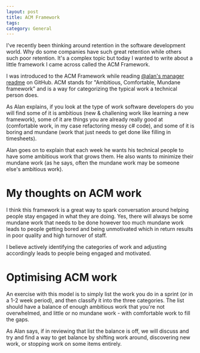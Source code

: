 ```yaml
---
layout: post
title: ACM Framework
tags: 
category: General
---
```


I've recently been thinking around retention in the software development world. Why do some companies have such great retention while others such poor retention. It's a complex topic but today I wanted to write about a little framework I came across called the ACM Framework.

I was introduced to the ACM Framework while reading [@alan's manager readme](https://github.com/angryweasel/managerreadme) on GitHub. ACM stands for "Ambitious, Comfortable, Mundane framework" and is a way for categorizing the typical work a technical person does.

As Alan explains, if you look at the type of work software developers do you will find some of it is ambitious (new & challening work like learning a new framework), some of it are things you are already really good at (comfortable work, in my case refactoring messy c# code), and some of it is boring and mundane (work that just needs to get done like filling in timesheets).

Alan goes on to explain that each week he wants his technical people to have some ambitious work that grows them. He also wants to minimize their mundane work (as he says, often the mundane work may be someone else's ambitious work).

# My thoughts on ACM work

I think this framework is a great way to spark conversation around helping people stay engaged in what they are doing. Yes, there will always be some mundane work that needs to be done however too much mundane work leads to people getting bored and being unmotivated which in return results in poor quality and high turnover of staff.

I believe actively identifying the categories of work and adjusting accordingly leads to people being engaged and motivated.

# Optimising ACM work

An exercise with this model is to simply list the work you do in a sprint (or in a 1-2 week period), and then classify it into the three categories. The list should have a balance of enough ambitious work that you're not overwhelmed, and little or no mundane work - with comfortable work to fill the gaps. 

As Alan says, if in reviewing that list the balance is off, we will discuss and try and find a way to get balance by shifting work around, discovering new work, or stopping work on some items entirely.
